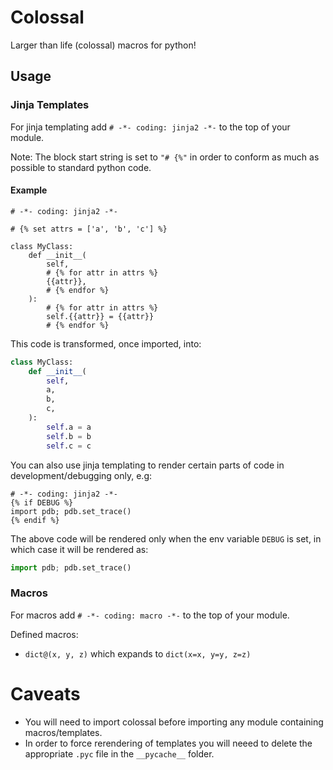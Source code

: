 Colossal
=========

Larger than life (colossal) macros for python!

## Usage

### Jinja Templates

For jinja templating add `# -*- coding: jinja2 -*-` to the top of your module.
 
Note: The block start string is set to `"# {%"` in order to conform as much as possible to standard python code.

#### Example

```
# -*- coding: jinja2 -*-

# {% set attrs = ['a', 'b', 'c'] %}

class MyClass:
    def __init__(
        self,
        # {% for attr in attrs %}
        {{attr}},
        # {% endfor %}
    ):
        # {% for attr in attrs %}
        self.{{attr}} = {{attr}}
        # {% endfor %}
```

This code is transformed, once imported, into:

```python
class MyClass:
    def __init__(
        self,
        a,
        b,
        c,
    ):
        self.a = a
        self.b = b
        self.c = c
```

You can also use jinja templating to render certain parts of code in development/debugging only, e.g:

```
# -*- coding: jinja2 -*-
{% if DEBUG %}
import pdb; pdb.set_trace()
{% endif %}
```

The above code will be rendered only when the env variable `DEBUG` is set, in which case it will be rendered as:

```python
import pdb; pdb.set_trace()
```

### Macros

For macros add `# -*- coding: macro -*-` to the top of your module.

Defined macros:

* `dict@(x, y, z)` which expands to `dict(x=x, y=y, z=z)`

# Caveats

* You will need to import colossal before importing any module containing macros/templates.
* In order to force rerendering of templates you will neeed to delete the appropriate `.pyc` file in the `__pycache__` folder.
 